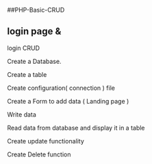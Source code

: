 ##PHP-Basic-CRUD
## login page & 


login CRUD 

Create a Database.

Create a table

Create configuration( connection ) file

Create a Form to add data ( Landing page )

Write data 

Read data from database and display it in a table

Create update functionality

Create Delete function
